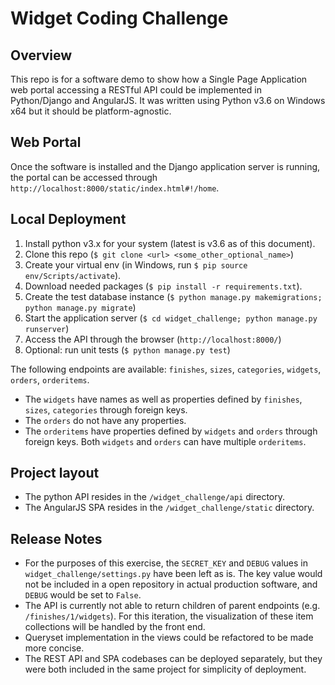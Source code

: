 # Widget Coding Challenge
## Overview
This repo is for a software demo to show how a Single Page Application web portal accessing a RESTful API could be implemented in Python/Django and AngularJS. It was written using Python v3.6 on Windows x64 but it should be platform-agnostic.

## Web Portal

Once the software is installed and the Django application server is running, the portal can be accessed through `http://localhost:8000/static/index.html#!/home`.

## Local Deployment

 1. Install python v3.x for your system (latest is v3.6 as of this document).
 2. Clone this repo (`$ git clone <url> <some_other_optional_name>`)
 3. Create your virtual env (in Windows, run `$ pip source env/Scripts/activate`).
 4. Download needed packages (`$ pip install -r requirements.txt`).
 5. Create the test database instance (`$ python manage.py makemigrations; python manage.py migrate`)
 5. Start the application server (`$ cd widget_challenge; python manage.py runserver`)
 6. Access the API through the browser (`http://localhost:8000/`)
 7. Optional: run unit tests (`$ python manage.py test`)

The following endpoints are available: `finishes`, `sizes`, `categories`, `widgets`, `orders`, `orderitems`.
 - The `widgets` have names as well as properties defined by `finishes`, `sizes`, `categories` through foreign keys.
 - The `orders` do not have any properties.
 - The `orderitems` have properties defined by `widgets` and `orders` through foreign keys. Both `widgets` and `orders` can have multiple `orderitems`.
 
## Project layout
 - The python API resides in the `/widget_challenge/api` directory.
 - The AngularJS SPA resides in the `/widget_challenge/static` directory.

## Release Notes
 - For the purposes of this exercise, the `SECRET_KEY` and `DEBUG` values in `widget_challenge/settings.py` have been left as is. The key value would not be included in a open repository in actual production software, and `DEBUG` would be set to `False`.
 - The API is currently not able to return children of parent endpoints (e.g. `/finishes/1/widgets`). For this iteration, the visualization of these item collections will be handled by the front end.
 - Queryset implementation in the views could be refactored to be made more concise.
 - The REST API and SPA codebases can be deployed separately, but they were both included in the same project for simplicity of deployment. 
 
